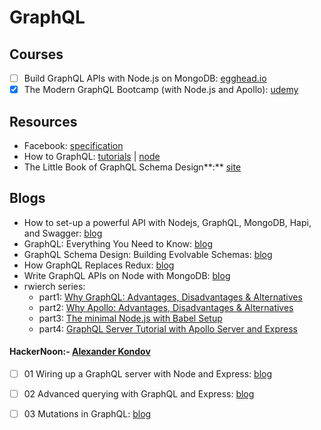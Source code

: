 # GraphQL

## Courses

* [ ]  Build GraphQL APIs with Node.js on MongoDB: [egghead.io](https://egghead.io/courses/build-graphql-apis-with-node-js-on-mongodb?utm_source=drip&utm_medium=email&utm_term=graphql&utm_content=graphql-node-mongodb)
* [x] The Modern GraphQL Bootcamp (with Node.js and Apollo): [udemy](https://www.udemy.com/graphql-bootcamp/)

## Resources

* Facebook: [specification](http://facebook.github.io/graphql/)
* How to GraphQL: [tutorials](https://www.howtographql.com/) \| [node](https://www.howtographql.com/graphql-js/0-introduction/)
* The Little Book of GraphQL Schema Design**:** [site](https://book.graphqlschemadesign.com/)

## Blogs

* How to set-up a powerful API with Nodejs, GraphQL, MongoDB, Hapi, and Swagger: [blog](https://medium.freecodecamp.org/how-to-setup-a-powerful-api-with-nodejs-graphql-mongodb-hapi-and-swagger-e251ac189649)
* GraphQL: Everything You Need to Know: [blog](https://medium.com/@weblab_tech/graphql-everything-you-need-to-know-58756ff253d8)
* GraphQL Schema Design: Building Evolvable Schemas: [blog](https://dev-blog.apollodata.com/graphql-schema-design-building-evolvable-schemas-1501f3c59ed5)
* How GraphQL Replaces Redux: [blog](https://hackernoon.com/how-graphql-replaces-redux-3fff8289221d?mkt_tok=eyJpIjoiTURFM01XUmtaamxpTm1VMCIsInQiOiIrTXlld1NxOFpYcld2VUVxZjZjNDVETTZVOE9GV0UrVmNnZmJiMUhFUHF6aFwvcGpmOXRvQzVJOTZhSUdxZjdsOFNrakpEOGM2ODdzNTFGY05jbU5lZDg2UHlaekNEVDZqbHZwd0l6ZFdiNE5JWVpvTVwvWGlGTGg5eVhxUWRuSHluIn0%3D)
* Write GraphQL APIs on Node with MongoDB: [blog](https://blog.bitsrc.io/write-graphql-apis-on-node-with-mongodb-f3d0084cbbb8)
* rwierch series:
  * part1: [Why GraphQL: Advantages, Disadvantages & Alternatives](https://www.robinwieruch.de/why-graphql-advantages-disadvantages-alternatives/)
  * part2: [Why Apollo: Advantages, Disadvantages & Alternatives](https://www.robinwieruch.de/why-apollo-advantages-disadvantages-alternatives/)
  * part3: [The minimal Node.js with Babel Setup](https://www.robinwieruch.de/minimal-node-js-babel-setup/)
  * part4: [GraphQL Server Tutorial with Apollo Server and Express](https://www.robinwieruch.de/graphql-apollo-server-tutorial/)

#### HackerNoon:-  [Alexander Kondov](https://hackernoon.com/@KondovAlexander?source=post_header_lockup)

* [ ] 01 Wiring up a GraphQL server with Node and Express: [blog](https://hackernoon.com/wiring-up-a-graphql-server-with-node-and-express-9d00489da4be)
* [ ] 02 Advanced querying with GraphQL and Express: [blog](https://hackernoon.com/advanced-querying-with-graphql-and-express-8cf2fd05f5ea)
* [ ] 03 Mutations in GraphQL: [blog](https://hackernoon.com/mutations-in-graphql-9ac6a28202a2)

